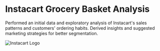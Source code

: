 # Instacart Grocery Basket Analysis
Performed an initial data and exploratory analysis of Instacart's sales patterns and customers' ordering habits. Derived insights and suggested marketing strategies for better segmentation.

![Instacart Logo](https://user-images.githubusercontent.com/86737631/150044501-9681ddbd-dbb2-4bb5-8d73-8b6e1adccbd1.png)

